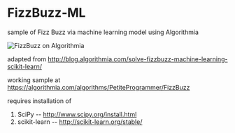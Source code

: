 # FizzBuzz-ML
sample of Fizz Buzz via machine learning model using Algorithmia

![FizzBuzz on Algorithmia](https://github.com/lynnlangit/FizzBuzz-ML/blob/master/Images/FizzBuzzML.png)

  adapted from http://blog.algorithmia.com/solve-fizzbuzz-machine-learning-scikit-learn/

  working sample at https://algorithmia.com/algorithms/PetiteProgrammer/FizzBuzz

requires installation of 
  1. SciPy -- http://www.scipy.org/install.html 
  2. scikit-learn -- http://scikit-learn.org/stable/
